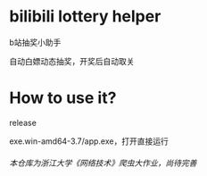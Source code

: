 # bilibili lottery helper

b站抽奖小助手

自动白嫖动态抽奖，开奖后自动取关

# How to use it?
release

exe.win-amd64-3.7/app.exe，打开直接运行

###### 本仓库为浙江大学《网络技术》爬虫大作业，尚待完善
